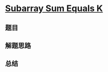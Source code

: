 # [Subarray Sum Equals K](https://leetcode.com/problems/subarray-sum-equals-k/)

## 题目


## 解题思路


## 总结


